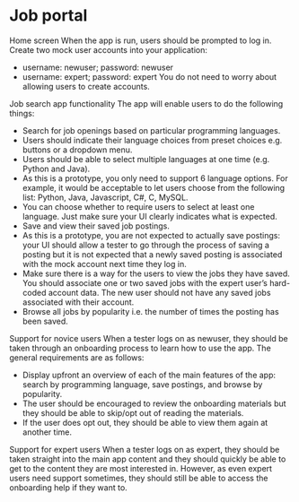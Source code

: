 # Job portal

Home screen
When the app is run, users should be prompted to log in. Create two mock user accounts into your application:
- username: ​newuser​; password: ​newuser
- username: ​expert​; password: ​expert
You do not need to worry about allowing users to create accounts.

Job search app functionality
The app will enable users to do the following things:
- Search for job openings based on particular programming languages.
- Users should indicate their language choices from preset choices e.g. buttons or a dropdown menu.
- Users should be able to select multiple languages at one time (e.g. Python and Java).
- As this is a prototype, you only need to support 6 language options. For example, it would be acceptable to let users choose from the following list: Python, Java, Javascript, C#, C, MySQL.
- You can choose whether to require users to select at least one language. Just make sure your UI clearly indicates what is expected.
- Save and view their saved job postings.
- As this is a prototype, you are not expected to actually save postings: your UI
should allow a tester to go through the process of saving a posting but it is not expected that a newly saved posting is associated with the mock account next time they log in.
- Make sure there is a way for the users to view the jobs they have saved. You should associate one or two saved jobs with the expert user’s hard-coded account data. The new user should not have any saved jobs associated with their account.
- Browse all jobs by popularity i.e. the number of times the posting has been saved.

Support for novice users
When a tester logs on as ​newuser​, they should be taken through an onboarding process to learn how to use the app. The general requirements are as follows:
- Display upfront an overview of each of the main features of the app: search by programming language, save postings, and browse by popularity.
- The user should be encouraged to review the onboarding materials but they should be able to skip/opt out of reading the materials.
- If the user does opt out, they should be able to view them again at another time.

Support for expert users
When a tester logs on as ​expert​, they should be taken straight into the main app content and they should quickly be able to get to the content they are most interested in.
However, as even expert users need support sometimes, they should still be able to access the onboarding help if they want to.
